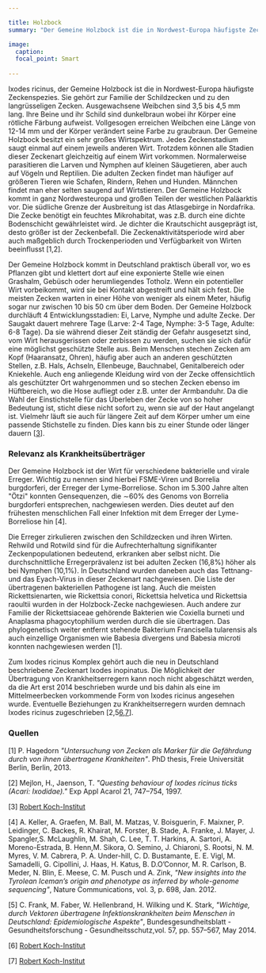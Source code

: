 ```yaml
---

title: Holzbock
summary: "Der Gemeine Holzbock ist die in Nordwest-Europa häufigste Zeckenspezies."

image:
  caption:
  focal_point: Smart
  
---
```


Ixodes ricinus, der Gemeine Holzbock ist die in Nordwest-Europa häufigste Zeckenspezies. Sie gehört zur Familie der Schildzecken und zu den langrüsseligen Zecken. Ausgewachsene Weibchen sind 3,5 bis 4,5 mm lang. Ihre Beine und ihr Schild sind dunkelbraun wobei ihr Körper eine rötliche Färbung aufweist. Vollgesogen erreichen Weibchen eine Länge von 12-14 mm und der Körper verändert seine Farbe zu graubraun. Der Gemeine Holzbock besitzt ein sehr großes Wirtspektrum. Jedes Zeckenstadium saugt einmal auf einem jeweils anderen Wirt. Trotzdem können alle Stadien dieser Zeckenart gleichzeitig auf einem Wirt vorkommen. Normalerweise parasitieren die Larven und Nymphen auf kleinen Säugetieren, aber auch auf Vögeln und Reptilien. Die adulten Zecken findet man häufiger auf größeren Tieren wie Schafen, Rindern, Rehen und Hunden. Männchen findet man eher selten saugend auf Wirtstieren. Der Gemeine Holzbock kommt in ganz Nordwesteuropa und großen Teilen der westlichen Paläarktis vor. Die südliche Grenze der Ausbreitung ist das Atlasgebirge in Nordafrika. Die Zecke benötigt ein feuchtes Mikrohabitat, was z.B. durch eine dichte Bodenschicht gewährleistet wird. Je dichter die Krautschicht ausgeprägt ist, desto größer ist der Zeckenbefall. Die Zeckenaktivitätsperiode wird aber auch maßgeblich durch Trockenperioden und Verfügbarkeit von Wirten beeinflusst [1,2].<br>

Der Gemeine Holzbock kommt in Deutschland praktisch überall vor, wo es Pflanzen gibt und klettert dort auf eine exponierte Stelle wie einen Grashalm, Gebüsch oder herumliegendes Totholz. Wenn ein potentieller Wirt vorbeikommt, wird sie bei Kontakt abgestreift und hält sich fest. Die meisten Zecken warten in einer Höhe von weniger als einem Meter, häufig sogar nur zwischen 10 bis 50 cm über dem Boden. Der Gemeine Holzbock durchläuft 4 Entwicklungsstadien: Ei, Larve, Nymphe und adulte Zecke. Der Saugakt dauert mehrere Tage (Larve: 2-4 Tage, Nymphe: 3-5 Tage, Adulte: 6-8 Tage). Da sie während dieser Zeit ständig der Gefahr ausgesetzt sind, vom Wirt herausgerissen oder zerbissen zu werden, suchen sie sich dafür eine möglichst geschützte Stelle aus. Beim Menschen stechen Zecken am Kopf (Haaransatz, Ohren), häufig aber auch an anderen geschützten Stellen, z.B. Hals, Achseln, Ellenbeuge, Bauchnabel, Genitalbereich oder Kniekehle. Auch eng anliegende Kleidung wird von der Zecke offensichtlich als geschützter Ort wahrgenommen und so stechen Zecken ebenso im Hüftbereich, wo die Hose aufliegt oder z.B. unter der Armbanduhr. Da die Wahl der Einstichstelle für das Überleben der Zecke von so hoher Bedeutung ist, sticht diese nicht sofort zu, wenn sie auf der Haut angelangt ist. Vielmehr läuft sie auch für längere Zeit auf dem Körper umher um eine passende Stichstelle zu finden. Dies kann bis zu einer Stunde oder länger dauern [[3](https://www.rki.de/SharedDocs/FAQ/FSME/Zecken/Zecken.html)].

### Relevanz als Krankheitsüberträger

Der Gemeine Holzbock ist der Wirt für verschiedene bakterielle und virale Erreger. Wichtig zu nennen sind hierbei FSME-Viren und Borrelia burgdorferi, der Erreger der Lyme-Borreliose. Schon im 5.300 Jahre alten "Ötzi" konnten Gensequenzen, die ∼60% des Genoms von Borrelia burgdorferi entsprechen, nachgewiesen werden. Dies deutet auf den frühesten menschlichen Fall einer Infektion mit dem Erreger der Lyme-Borreliose hin [4].<br>

Die Erreger zirkulieren zwischen den Schildzecken und ihren Wirten. Rehwild und Rotwild sind für die Aufrechterhaltung signifikanter Zeckenpopulationen bedeutend, erkranken aber selbst nicht. Die durchschnittliche Erregerprävalenz ist bei adulten Zecken (16,8%) höher als bei Nymphen (10,1%). In Deutschland wurden daneben auch das Tettnang- und das Eyach-Virus in dieser Zeckenart nachgewiesen. Die Liste der übertragenen bakteriellen Pathogene ist lang. Auch die meisten Rickettsienarten, wie Rickettsia conori, Rickettsia helvetica und Rickettsia raoultii wurden in der Holzbock-Zecke nachgewiesen. Auch andere zur Familie der Rickettsiaceae gehörende Bakterien wie Coxiella burneti und Anaplasma phagocytophilium werden durch die sie übertragen. Das phylogenetisch weiter entfernt stehende Bakterium Francisella tularensis als auch einzellige Organismen wie Babesia divergens und Babesia microti konnten nachgewiesen werden [1].<br>

Zum Ixodes ricinus Komplex gehört auch die neu in Deutschland beschriebene Zeckenart Ixodes inopinatus. Die Möglichkeit der Übertragung von Krankheitserregern kann noch nicht abgeschätzt werden, da die Art erst 2014 beschrieben wurde und bis dahin als eine im Mittelmeerbecken vorkommende Form von Ixodes ricinus angesehen wurde. Eventuelle Beziehungen zu Krankheitserregern wurden demnach Ixodes ricinus zugeschrieben [2,5[6](https://www.rki.de/DE/Content/Kommissionen/UmweltKommission/Stellungnahmen_Berichte/Downloads/klimawandel_gesundheit_handlungsempfehlungen_2013.pdf?__blob=publicationFile),[7](https://www.rki.de/DE/Content/Infekt/Jahrbuch/Jahrbuch_2018.pdf%3F__blob%3DpublicationFile)].

### Quellen

[1]  P.  Hagedorn *"Untersuchung von Zecken als Marker für die Gefährdung durch von ihnen übertragene Krankheiten"*.  PhD thesis, Freie Universität Berlin, Berlin, 2013. <br>

[2]  Mejlon, H., Jaenson, T. *"Questing behaviour of Ixodes ricinus ticks (Acari: Ixodidae)."* Exp Appl Acarol 21, 747–754, 1997. <br>

[3]  [Robert Koch-Institut](https://www.rki.de/SharedDocs/FAQ/FSME/Zecken/Zecken.html) <br>

[4]  A.  Keller,  A.  Graefen,  M.  Ball,  M.  Matzas,  V.  Boisguerin,  F.  Maixner,  P.  Leidinger, C.  Backes,  R.  Khairat,  M.  Forster,  B.  Stade,  A.  Franke,  J.  Mayer,  J.  Spangler,S. McLaughlin, M. Shah, C. Lee, T. T. Harkins, A. Sartori, A. Moreno-Estrada, B. Henn,M. Sikora, O. Semino, J. Chiaroni, S. Rootsi, N. M. Myres, V. M. Cabrera, P. A. Under-hill, C. D. Bustamante, E. E. Vigl, M. Samadelli, G. Cipollini, J. Haas, H. Katus, B. D.O’Connor, M. R. Carlson, B. Meder, N. Blin, E. Meese, C. M. Pusch und A. Zink, *"New insights into the Tyrolean Iceman’s origin and phenotype as inferred by whole-genome sequencing"*, Nature Communications, vol. 3, p. 698, Jan. 2012. <br>

[5]  C. Frank, M. Faber, W. Hellenbrand, H. Wilking und K. Stark, *"Wichtige, durch Vektoren übertragene  Infektionskrankheiten beim Menschen in Deutschland: Epidemiologische Aspekte"*, Bundesgesundheitsblatt - Gesundheitsforschung - Gesundheitsschutz,vol. 57, pp. 557–567, May 2014.<br>

[6] [Robert Koch-Institut](https://www.rki.de/DE/Content/Kommissionen/UmweltKommission/Stellungnahmen_Berichte/Downloads/klimawandel_gesundheit_handlungsempfehlungen_2013.pdf?__blob=publicationFile)<br>

[7] [Robert Koch-Institut](https://www.rki.de/DE/Content/Infekt/Jahrbuch/Jahrbuch_2018.pdf%3F__blob%3DpublicationFile)
